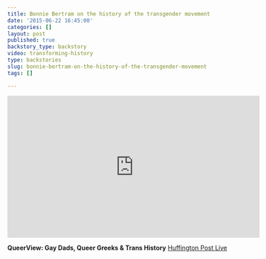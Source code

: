 ```yaml
---
title: Bonnie Bertram on the history of the transgender movement
date: '2015-06-22 16:45:00'
categories: []
layout: post
published: true
backstory_type: backstory
video: transforming-history
type: backstories
slug: bonnie-bertram-on-the-history-of-the-transgender-movement
tags: []

---
```

<iframe src="http://embed.live.huffingtonpost.com/HPLEmbedPlayer/?segmentId=555fae7f02a760f442000277&amp;autoPlay=false" width="570" height="321" frameborder="0" scrollable="no"></iframe>

**QueerView: Gay Dads, Queer Greeks & Trans History**
[Huffington Post Live](http://live.huffingtonpost.com/r/segment/queerview-lgbt-news-/555fae7f02a760f442000277)

